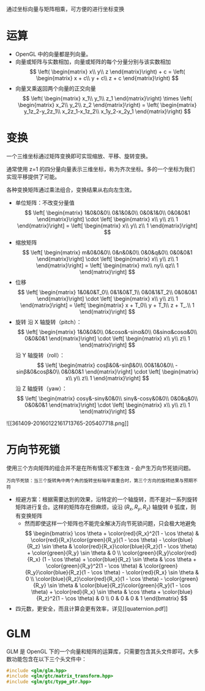 通过坐标向量与矩阵相乘，可方便的进行坐标变换
# 运算

- OpenGL 中的向量都是列向量。
- 向量或矩阵与实数相加，向量或矩阵的每个分量分别与该实数相加
$$
\left( \begin{matrix}
x\\
y\\
z  \end{matrix}\right) + c = 
\left( \begin{matrix}
x + c\\
y + c\\
z + c  \end{matrix}\right)
$$
- 向量叉乘返回两个向量的正交向量
$$
\left( \begin{matrix}
x_1\\
y_1\\
z_1  \end{matrix}\right)
\times
\left( \begin{matrix}
x_2\\
y_2\\
z_2  \end{matrix}\right) = 
\left( \begin{matrix}
y_1z_2-y_2z_1\\
x_2z_1-x_1z_2\\
x_1y_2-x_2y_1  \end{matrix}\right)
$$
# 变换

一个三维坐标通过矩阵变换即可实现缩放、平移、旋转变换。

通常使用 z=1 的四分量向量表示三维坐标，称为齐次坐标。多的一个坐标为我们实现平移提供了可能。

各种变换矩阵通过乘法组合，变换结果从右向左生效。

- 单位矩阵：不改变分量值
$$
\left[ \begin{matrix}
1&0&0&0\\
0&1&0&0\\
0&0&1&0\\
0&0&0&1 \end{matrix}\right] \cdot
\left[ \begin{matrix}
x\\
y\\
z\\
1 \end{matrix}\right] = 
\left[ \begin{matrix}
x\\
y\\
z\\
1 \end{matrix}\right]
$$
- 缩放矩阵
$$
\left[ \begin{matrix}
m&0&0&0\\
0&n&0&0\\
0&0&q&0\\
0&0&0&1 \end{matrix}\right] \cdot
\left[ \begin{matrix}
x\\
y\\
z\\
1 \end{matrix}\right] = 
\left[ \begin{matrix}
mx\\
ny\\
qz\\
1 \end{matrix}\right]
$$
- 位移
$$
\left[ \begin{matrix}
1&0&0&T_0\\
0&1&0&T_1\\
0&0&1&T_2\\
0&0&0&1 \end{matrix}\right] \cdot
\left[ \begin{matrix}
x\\
y\\
z\\
1 \end{matrix}\right] = 
\left[ \begin{matrix}
x + T_0\\
y + T_1\\
z + T_.\\
1 \end{matrix}\right]
$$
- 旋转
沿 X 轴旋转（pitch）：
$$
\left[ \begin{matrix}
1&0&0&0\\
0&cosα&-sinα&0\\
0&sinα&cosα&0\\
0&0&0&1 \end{matrix}\right] \cdot
\left[ \begin{matrix}
x\\
y\\
z\\
1 \end{matrix}\right]
$$
沿 Y 轴旋转（roll）：
$$
\left[ \begin{matrix}
cosβ&0&-sinβ&0\\
00&1&0&0\\
-sinβ&0&cosβ&0\\
0&0&0&1 \end{matrix}\right] \cdot
\left[ \begin{matrix}
x\\
y\\
z\\
1 \end{matrix}\right]
$$
沿 Z 轴旋转（yaw）：
$$
\left[ \begin{matrix}
cosγ&-sinγ&0&0\\
sinγ&-cosγ&0&0\\
0&0&q&0\\
0&0&0&1 \end{matrix}\right] \cdot
\left[ \begin{matrix}
x\\
y\\
z\\
1 \end{matrix}\right]
$$

![[361409-20160122161713765-205407718.png]]
# 万向节死锁

使用三个方向矩阵的组合并不是在所有情况下都生效 - 会产生万向节死锁问题。

```ad-error
万向节死锁：当三个旋转角中两个角的旋转坐标轴平面重合时，第三个方向的旋转结果与预期不符
```

- 规避方案：根据需要达到的效果，沿特定的一个轴旋转，而不是对一系列旋转矩阵进行复合。这样的矩阵存在但麻烦，设沿 $(R_x, R_y, R_z)$ 轴旋转 θ 弧度，则有变换矩阵
	- 然而即使这样一个矩阵也不能完全解决万向节死锁问题，只会极大地避免
$$
\begin{bmatrix} \cos \theta + \color{red}{R_x}^2(1 - \cos \theta) & \color{red}{R_x}\color{green}{R_y}(1 - \cos \theta) - \color{blue}{R_z} \sin \theta & \color{red}{R_x}\color{blue}{R_z}(1 - \cos \theta) + \color{green}{R_y} \sin \theta & 0 \\ \color{green}{R_y}\color{red}{R_x} (1 - \cos \theta) + \color{blue}{R_z} \sin \theta & \cos \theta + \color{green}{R_y}^2(1 - \cos \theta) & \color{green}{R_y}\color{blue}{R_z}(1 - \cos \theta) - \color{red}{R_x} \sin \theta & 0 \\ \color{blue}{R_z}\color{red}{R_x}(1 - \cos \theta) - \color{green}{R_y} \sin \theta & \color{blue}{R_z}\color{green}{R_y}(1 - \cos \theta) + \color{red}{R_x} \sin \theta & \cos \theta + \color{blue}{R_z}^2(1 - \cos \theta) & 0 \\ 0 & 0 & 0 & 1 \end{bmatrix}
$$
- 四元数，更安全，而且计算会更有效率，详见[[quaternion.pdf]]
# GLM

GLM 是 OpenGL 下的一个向量和矩阵的运算库，只需要包含其头文件即可。大多数功能包含在以下三个头文件中：

```c++
#include <glm/glm.hpp>
#include <glm/gtc/matrix_transform.hpp>
#include <glm/gtc/type_ptr.hpp>
```